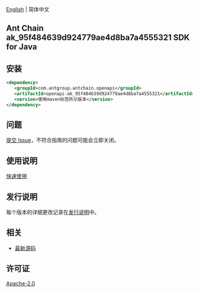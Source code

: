 [English](README.md) | 简体中文

## Ant Chain ak_95f484639d924779ae4d8ba7a4555321 SDK for Java

## 安装

```xml
<dependency>
   <groupId>com.antgroup.antchain.openapi</groupId>
   <artifactId>openapi-ak_95f484639d924779ae4d8ba7a4555321</artifactId>
   <version>使用maven标签所示版本</version>
</dependency>
```

## 问题

[提交 Issue](https://github.com/alipay/antchain-openapi-prod-sdk/issues/new)，不符合指南的问题可能会立即关闭。

## 使用说明

[快速使用](https://github.com/alipay/antchain-openapi-prod-sdk)

## 发行说明

每个版本的详细更改记录在[发行说明](./ChangeLog.txt)中。

## 相关

- [最新源码](https://github.com/alipay/antchain-openapi-prod-sdk/)

## 许可证

[Apache-2.0](http://www.apache.org/licenses/LICENSE-2.0)
